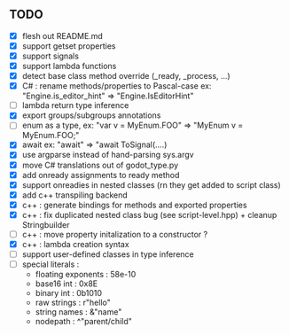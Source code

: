 ## TODO
- [x] flesh out README.md
- [x] support getset properties
- [x] support signals
- [x] support lambda functions
- [x] detect base class method override (_ready, _process, ...)
- [x] C# : rename methods/properties to Pascal-case ex: "Engine.is_editor_hint" => "Engine.IsEditorHint"
- [ ] lambda return type inference
- [x] export groups/subgroups annotations
- [ ] enum as a type, ex: "var v = MyEnum.FOO" => "MyEnum v = MyEnum.FOO;"
- [x] await ex: "await" => "await ToSignal(....)
- [x] use argparse instead of hand-parsing sys.argv
- [x] move C# translations out of godot_type.py
- [x] add onready assignments to ready method
- [x] support onreadies in nested classes (rn they get added to script class)
- [x] add c++ transpiling backend
- [x] c++ : generate bindings for methods and exported properties
- [x] c++ : fix duplicated nested class bug (see script-level.hpp) + cleanup Stringbuilder
- [ ] c++ : move property initalization to a constructor ?
- [x] c++ : lambda creation syntax
- [ ] support user-defined classes in type inference
- [ ] special literals :
  * floating exponents : 58e-10
  * base16 int : 0x8E
  * binary int : 0b1010
  * raw strings : r"hello"
  * string names : &"name"
  * nodepath : ^"parent/child"